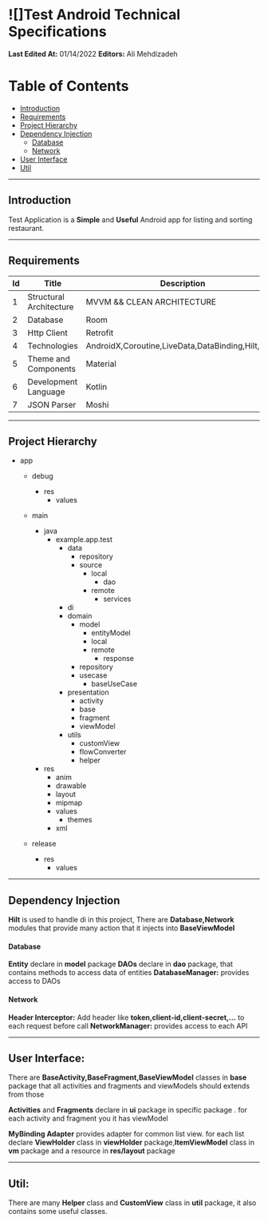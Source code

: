 

# ![]Test Android Technical Specifications
**Last Edited At:** 01/14/2022
**Editors:** Ali Mehdizadeh

# Table of Contents
* [Introduction](#sec-introduction)
* [Requirements](#sec-requirements)
*  [Project Hierarchy](#sec-projectHierarchy)
* [Dependency Injection](#sec-di)
	* [Database](#sec-databse)
	* [Network](#sec-network)
* [User Interface](#sec-ui)
* [Util](#sec-util)

___
<a id="sec-introduction"></a>
## Introduction 
Test Application is a **Simple** and **Useful** Android app for listing and sorting restaurant.

___
<a id="sec-requirements"></a>
## Requirements 

|Id|Title|Description|
|--|-----|-----------|
|1 | Structural Architecture| MVVM && CLEAN ARCHITECTURE
|2 | Database | Room
|3 | Http Client | Retrofit
|4 | Technologies | AndroidX,Coroutine,LiveData,DataBinding,Hilt,Flow,
|5 | Theme and Components | Material
|6 | Development Language |  Kotlin
|7 | JSON Parser | Moshi

___
<a id="sec-projectHierarchy"></a>
## Project Hierarchy 

* app
    * debug
        * res
            * values
    * main
        * java
            * example.app.test
                * data
                    * repository
                    * source
                       * local
                          * dao 
                       * remote
                          * services 
                * di
                * domain
                    * model 
                      * entityModel 
                      * local 
                      * remote 
                           * response 
                    * repository
                    * usecase
                      * baseUseCase
                * presentation
                    * activity
                    * base
                    * fragment
                    * viewModel
                * utils
                    * customView
                    * flowConverter
                    * helper
        * res
            * anim
            * drawable
            * layout
            * mipmap
            * values
              * themes
            * xml
            
    * release
        * res
            * values

___


<a id="sec-di"></a>
## Dependency Injection
**Hilt** is used to handle di in this project, There are **Database,Network** modules that provide many action  that it injects into **BaseViewModel**

<a id="sec-database"></a>
#### Database
**Entity**  declare in **model** package
**DAOs**  declare in **dao** package, that contains methods to access data of entities
**DatabaseManager:**  provides access to DAOs

<a id="sec-network"></a>
#### Network
**Header Interceptor:**  Add header like **token,client-id,client-secret,...** to each request before call
**NetworkManager:** provides access to each API


___
<a id="sec-ui"></a>
## User Interface:
There are **BaseActivity,BaseFragment,BaseViewModel** classes in **base** package that all activities and fragments and viewModels should extends from those

**Activities** and **Fragments** declare in **ui** package in specific package . for each activity and fragment you it has viewModel

**MyBinding Adapter** provides adapter for common list view. for each list declare **ViewHolder** class in **viewHolder** package,**ItemViewModel** class in **vm** package and a resource in **res/layout** package

___
<a id="sec-util"></a>
## Util:
There are many **Helper** class and **CustomView** class in **util** package, it also contains some useful classes.


